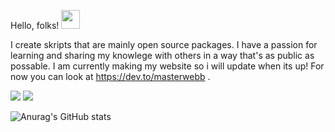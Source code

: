Hello, folks! <img src="https://raw.githubusercontent.com/MartinHeinz/MartinHeinz/master/wave.gif" width="30px">



I create skripts that are mainly open source packages. I have a passion for learning and sharing my knowlege with others in a way that's as public as possable. I am currently making my website so i will update when its up! For now you can look at https://dev.to/masterwebb .


![](https://img.shields.io/badge/Laguages-Script,JavaScript,HTML,CSS,C++.-informational?style=flat&logo=<LOGO_NAME>&logoColor=white&color=2bbc8a) ![](https://img.shields.io/badge/Editor-Intellij-informational?style=flat&logo=<LOGO_NAME>&logoColor=white&color=2bbc8a)


![Anurag's GitHub stats](https://github-readme-stats.vercel.app/api?username=masterwebb&show_icons=true&theme=radical)
